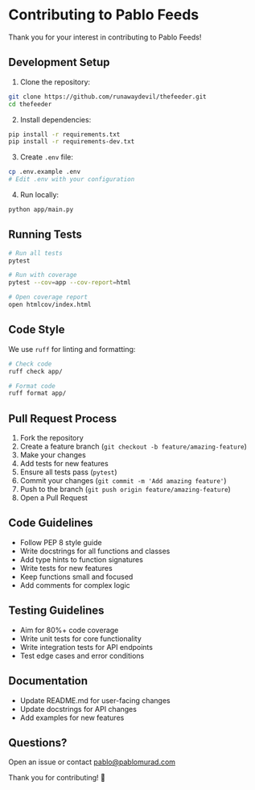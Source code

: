 # Contributing to Pablo Feeds

Thank you for your interest in contributing to Pablo Feeds!

## Development Setup

1. Clone the repository:
```bash
git clone https://github.com/runawaydevil/thefeeder.git
cd thefeeder
```

2. Install dependencies:
```bash
pip install -r requirements.txt
pip install -r requirements-dev.txt
```

3. Create `.env` file:
```bash
cp .env.example .env
# Edit .env with your configuration
```

4. Run locally:
```bash
python app/main.py
```

## Running Tests

```bash
# Run all tests
pytest

# Run with coverage
pytest --cov=app --cov-report=html

# Open coverage report
open htmlcov/index.html
```

## Code Style

We use `ruff` for linting and formatting:

```bash
# Check code
ruff check app/

# Format code
ruff format app/
```

## Pull Request Process

1. Fork the repository
2. Create a feature branch (`git checkout -b feature/amazing-feature`)
3. Make your changes
4. Add tests for new features
5. Ensure all tests pass (`pytest`)
6. Commit your changes (`git commit -m 'Add amazing feature'`)
7. Push to the branch (`git push origin feature/amazing-feature`)
8. Open a Pull Request

## Code Guidelines

- Follow PEP 8 style guide
- Write docstrings for all functions and classes
- Add type hints to function signatures
- Write tests for new features
- Keep functions small and focused
- Add comments for complex logic

## Testing Guidelines

- Aim for 80%+ code coverage
- Write unit tests for core functionality
- Write integration tests for API endpoints
- Test edge cases and error conditions

## Documentation

- Update README.md for user-facing changes
- Update docstrings for API changes
- Add examples for new features

## Questions?

Open an issue or contact pablo@pablomurad.com

Thank you for contributing! 🎉

